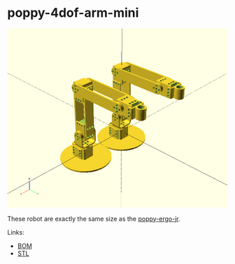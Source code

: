 # poppy-4dof-arm-mini

![Poppy4dofArmMini](doc/img/4-dof-arm-mini.png)

These robot are exactly the same size as the [poppy-ergo-jr](https://github.com/poppy-project/poppy-ergo-jr).

Links:
- [BOM](hardware/parts/BOM.md)
- [STL](https://github.com/poppy-project/poppy-4dof-arm-mini/releases/tag/beta1)
